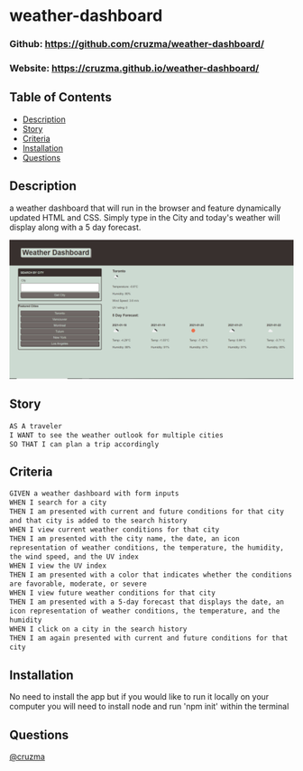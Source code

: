 # weather-dashboard
  
  ### Github: https://github.com/cruzma/weather-dashboard/
  ### Website: https://cruzma.github.io/weather-dashboard/

  ## Table of Contents
  - [Description](#description)
  - [Story](#Story)
  - [Criteria](#Criteria)
  - [Installation](#installation)
  - [Questions](#questions)

  ## Description
  a weather dashboard that will run in the browser and feature dynamically updated HTML and CSS.
  Simply type in the City and today's weather will display along with a 5 day forecast.

![alt text](./assets/img/weather-dash.PNG)

## Story
```
AS A traveler
I WANT to see the weather outlook for multiple cities
SO THAT I can plan a trip accordingly
```

## Criteria

```
GIVEN a weather dashboard with form inputs
WHEN I search for a city
THEN I am presented with current and future conditions for that city and that city is added to the search history
WHEN I view current weather conditions for that city
THEN I am presented with the city name, the date, an icon representation of weather conditions, the temperature, the humidity, the wind speed, and the UV index
WHEN I view the UV index
THEN I am presented with a color that indicates whether the conditions are favorable, moderate, or severe
WHEN I view future weather conditions for that city
THEN I am presented with a 5-day forecast that displays the date, an icon representation of weather conditions, the temperature, and the humidity
WHEN I click on a city in the search history
THEN I am again presented with current and future conditions for that city

```

## Installation
  No need to install the app but if you would like to run it locally on your computer you will need to install node and run 'npm init' within the terminal

  ## Questions
  [@cruzma](https://github.com/cruzma)</br>

